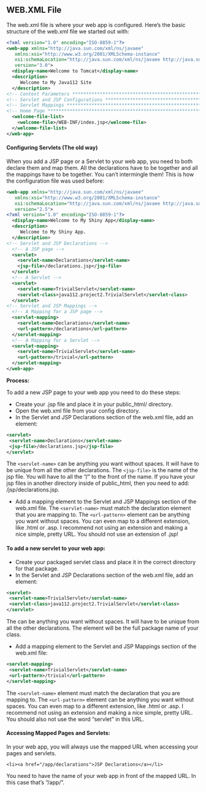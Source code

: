 ## WEB.XML File
The web.xml file is where your web app is configured. Here’s the basic structure of the web.xml file we started out with:
```xml
<?xml version="1.0" encoding="ISO-8859-1"?> 
<web-app xmlns="http://java.sun.com/xml/ns/javaee"
   xmlns:xsi="http://www.w3.org/2001/XMLSchema-instance"
   xsi:schemaLocation="http://java.sun.com/xml/ns/javaee http://java.sun.com/xml/ns/javaee/web-app_3_0.xsd"
   version="3.0">
  <display-name>Welcome to Tomcat</display-name>
  <description>
     Welcome to My Java112 Site
  </description> 
<!-- Context Parameters ************************************************** -->
<!-- Servlet and JSP Configurations ************************************** -->
<!-- Servlet Mappings **************************************************** -->
<!-- Home Page *********************************************************** -->
  <welcome-file-list>
    <welcome-file>/WEB-INF/index.jsp</welcome-file>
  </welcome-file-list>
</web-app>
```
#### Configuring Servlets (The old way)
When you add a JSP page or a Servlet to your web app, you need to both declare them and map them.
All the declarations have to be together and all the mappings have to be together. You can’t intermingle them!
This is how the configuration file was used before:
```xml
<web-app xmlns="http://java.sun.com/xml/ns/javaee"
   xmlns:xsi="http://www.w3.org/2001/XMLSchema-instance"
   xsi:schemaLocation="http://java.sun.com/xml/ns/javaee http://java.sun.com/xml/ns/javaee/web-app_2_5.xsd"
   version="2.5"> 
<?xml version="1.0" encoding="ISO-8859-1"?>
  <display-name>Welcome to My Shiny App</display-name>
  <description>
     Welcome to My Shiny App.
  </description> 
<!-- Servlet and JSP Declarations -->
  <!-- A JSP page -->
  <servlet>
    <servlet-name>Declarations</servlet-name>
    <jsp-file>/declarations.jsp</jsp-file>
  </servlet> 
  <!-- A Servlet -->
  <servlet>
    <servlet-name>TrivialServlet</servlet-name>
    <servlet-class>java112.project2.TrivialServlet</servlet-class>
  </servlet>   
<!-- Servlet and JSP Mappings --> 
  <!-- A Mapping for a JSP page -->
  <servlet-mapping>
    <servlet-name>Declarations</servlet-name>
    <url-pattern>/declarations</url-pattern>
  </servlet-mapping>  
  <!-- A Mapping for a Servlet -->
  <servlet-mapping>
    <servlet-name>TrivialServlet</servlet-name>
    <url-pattern>/trivial</url-pattern>
  </servlet-mapping>
</web-app>
```
**Process:**

To add a new JSP page to your web app you need to do these steps:
- Create your .jsp file and place it in your public_html/ directory.
- Open the web.xml file from your config directory.
- In the Servlet and JSP Declarations section of the web.xml file, add an element:
```xml
<servlet>
 <servlet-name>Declarations</servlet-name>
 <jsp-file>/declarations.jsp</jsp-file>
</servlet>
```
The `<servlet-name>` can be anything you want without spaces. It will have to be unique from all the other declarations. The `<jsp-file>` is the name of the jsp file. You will have to all the “/” to the front of the name. If you have your jsp files in another directory inside of public_html, then you need to add: /jsp/declarations.jsp.
- Add a mapping element to the Servlet and JSP Mappings section of the web.xml file. The `<servlet-name>` must match the declaration element that you are mapping to. The `<url-pattern>` element can be anything you want without spaces. You can even map to a different extension, like .html or .asp. I recommend not using an extension and making a nice simple, pretty URL. You should not use an extension of .jsp!

#### To add a new servlet to your web app:

- Create your packaged servlet class and place it in the correct directory for that package.
- In the Servlet and JSP Declarations section of the web.xml file, add an element:
```xml
<servlet>
 <servlet-name>TrivialServlet</servlet-name>
 <servlet-class>java112.project2.TrivialServlet</servlet-class>
</servlet>
```
The <servlet-name> can be anything you want without spaces. It will have to be unique from all the other declarations. The <servlet-class> element will be the full package name of your class.
- Add a mapping element to the Servlet and JSP Mappings section of the web.xml file:
```xml
<servlet-mapping>
 <servlet-name>TrivialServlet</servlet-name>
 <url-pattern>/trivial</url-pattern>
</servlet-mapping>
```
The `<servlet-name>` element must match the declaration that you are mapping to. The `<url-pattern>` element can be anything you want without spaces. You can even map to a different extension, like .html or .asp. I recommend not using an extension and making a nice simple, pretty URL. You should also not use the word “servlet” in this URL.

#### Accessing Mapped Pages and Servlets:
In your web app, you will always use the mapped URL when accessing your pages and servlets.
```
<li><a href="/app/declarations">JSP Declarations</a></li>
```
You need to have the name of your web app in front of the mapped URL. In this case that’s “/app/”.
